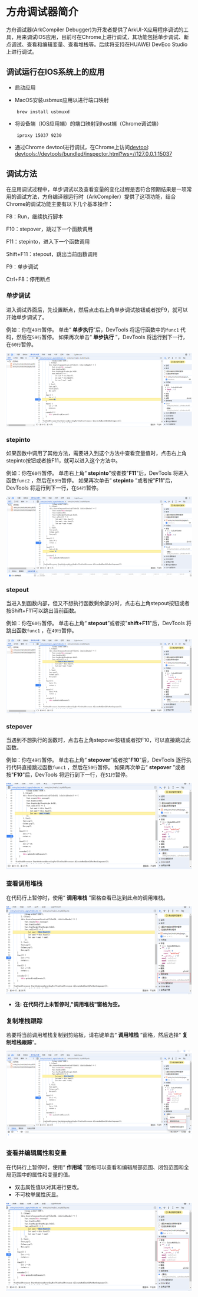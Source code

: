 # 方舟调试器简介

方舟调试器(ArkCompiler Debugger)为开发者提供了ArkUI-X应用程序调试的工具，用来调试IOS应用，目前可在Chrome上进行调试，其功能包括单步调试、断点调试、查看和编辑变量、查看堆栈等。后续将支持在HUAWEI DevEco Studio上进行调试。

## 调试运行在IOS系统上的应用

* 启动应用

- MacOS安装usbmux应用以进行端口映射

```
    brew install usbmuxd
```

- 将设备端（IOS应用端）的端口映射到host端（Chrome调试端）

```
    iproxy 15037 9230
```

- 通过Chrome devtool进行调试，在Chrome上访问[devtool](devtools://devtools/bundled/inspector.html?ws=//127.0.0.1:15037): <devtools://devtools/bundled/inspector.html?ws=//127.0.0.1:15037>

## 调试方法

在应用调试过程中，单步调试以及查看变量的变化过程是否符合预期结果是一项常用的调试方法，方舟编译器运行时（ArkCompiler）提供了这项功能，结合Chrome的调试功能主要有以下几个基本操作：

F8：Run，继续执行脚本

F10：stepover，跳过下一个函数调用

F11：stepinto，进入下一个函数调用

Shift+F11：stepout，跳出当前函数调用

F9：单步调试

Ctrl+F8：停用断点

### 单步调试

进入调试界面后，先设置断点，然后点击右上角单步调试按钮或者按F9，就可以开始单步调试了。

例如：你在`49行`暂停。 单击“ **单步执行**”后，DevTools 将运行函数中的`func1` 代码，然后在`59行`暂停。 如果再次单击“ **单步执行** ”，DevTools 将运行到下一行，在`60行`暂停。

![](./figures/single_step_debugging.png)

### stepinto

如果函数中调用了其他方法，需要进入到这个方法中查看变量值时，点击右上角stepinto按钮或者按F11，就可以进入这个方法中。

例如：你在`60行`暂停。 单击右上角“ **stepinto**”或者按"**F11**"后，DevTools 将进入函数`func2` ，然后在`63行`暂停。 如果再次单击“ **stepinto** ”或者按"**F11**"后，DevTools 将运行到下一行，在`64行`暂停。

![](./figures/stepinto.png)

### stepout

当进入到函数内部，但又不想执行函数剩余部分时，点击右上角stepout按钮或者按Shift+F11可以跳出当前函数。

例如：你在`60行`暂停。 单击右上角“ **stepout**”或者按"**shift+F11**"后，DevTools 将跳出函数`func1` ，在`49行`暂停。

![](./figures/stepout.png)

### stepover

当遇到不想执行的函数时，点击右上角stepover按钮或者按F10，可以直接跳过此函数。

例如：你在`49行`暂停。 单击右上角“ **stepover**”或者按"**F10**"后，DevTools 逐行执行代码直接跳过函数`func1` ，然后在`50行`暂停。 如果再次单击“ **stepover** ”或者按"**F10**"后，DevTools 将运行到下一行，在`51行`暂停。

![](./figures/stepover.png)

### 查看调用堆栈

在代码行上暂停时，使用“ **调用堆栈** ”窗格查看已达到此点的调用堆栈。

![](./figures/call_stack.png)

* **注: 在代码行上未暂停时,"调用堆栈"窗格为空。**

### 复制堆栈跟踪

若要将当前调用堆栈复制到剪贴板，请右键单击“ **调用堆栈** ”窗格，然后选择“ **复制堆栈跟踪**”。

![](./figures/copy_stack_trace.png)

### 查看并编辑属性和变量

在代码行上暂停时，使用“ **作用域** ”窗格可以查看和编辑局部范围、闭包范围和全局范围中的属性和变量的值。

* 双击属性值以对其进行更改。
* 不可枚举属性灰显。

![](./figures/view_and_edit_properties.png)

